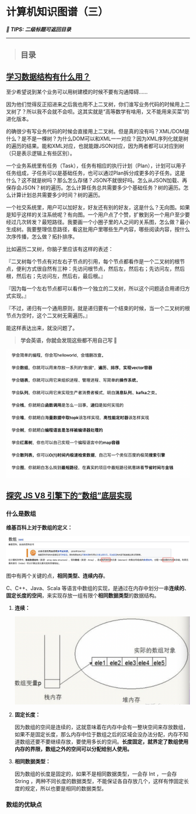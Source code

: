 # 计算机知识图谱（三）<!-- omit in toc -->

***👀 TIPS: 二级标题可返回目录***

---

> ## 目录

## [学习数据结构有什么用？](https://www.zhihu.com/question/29587605)

至少希望说到某个业务可以用树建模的时候不要有沟通障碍……

因为他们觉得反正招进来之后我也用不上二叉树，你们谁写业务代码的时候用上二叉树了？所以我不会就不会呗。这其实就是“高等数学有啥用，又不能用来买菜”的进化版本。

的确很少有写业务代码的时候会直接用上二叉树。但是真的没有吗？XML/DOM是什么？是不是一棵树？为什么DOM可以和XML一一对应？因为XML序列化就是树的遍历的结果。能和XML对应，也就能跟JSON对应，因为两者都可以对应到树（只是表示逻辑上有些区别）。

一个业务系统里有任务（Task），任务有相应的执行计划（Plan），计划可以用子任务组成，子任务可以是基础任务，也可以通过Plan拆分成更多的子任务。这是什么？这不就是树吗？那么怎么存储？JSON不就很好吗。怎么从JSON加载、再保存会JSON？树的遍历。怎么计算任务总共需要多少个基础任务？树的遍历。怎么计算计划总共需要多少时间？树的遍历。

一个社交系统里，用户可以加好友，好友还有别的好友，这是什么？无向图。如果是知乎这样的关注系统呢？有向图。一个用户点了个赞，扩散到另一个用户至少要经过几次转发？最短路径。我要画一个小圈子里的人之间的关系图，怎么做？最小生成树。我要整理信息路径，看这批用户里哪些生产内容，哪些阅读内容，按什么次序传播，怎么做？拓扑排序。

比如遍历二叉树，你脑子里应该有这样的表述：

『二叉树每个节点有对左右子节点的引用，每个节点都看作是一个二叉树的根节点，便利方式很自然有三种：先访问根节点，然后左，然后右；先访问左，然后根，然后右；先访问左，然后右，最后根。』

『因为每一个左右节点都可以看作一个独立的二叉树，所以这个问题适合用递归方式实现。』

『不过，递归有一个通用原则，就是递归要有一个结束的时候，当一个二叉树的根节点为空时，这个二叉树无需遍历。』

能这样表达出来，就没问题了。

> **学会英语，你就会发现这些都不用自己写 🤪**

![](https://raw.githubusercontent.com/chuenwei0129/my-picgo-repo/master/computer/SCR-20220418-gcj.png)

## [探究 JS V8 引擎下的“数组”底层实现](https://zhuanlan.zhihu.com/p/96959371)

### 什么是数组

**维基百科上对于数组的定义：**

![](https://raw.githubusercontent.com/chuenwei0129/my-picgo-repo/master/computer/v2-cd0fc3029ce769da5e76aeb00b28e836_1440w.png)

图中有两个关键的点，**相同类型、连续内存**。

C、C++、Java、Scala 等语言中数组的实现，是通过在内存中划分一串**连续的**、**固定长度的空间**，来实现存放一组有限个**相同数据类型**的数据结构。

1. **连续：**

    ![](https://raw.githubusercontent.com/chuenwei0129/my-picgo-repo/master/computer/SCR-20220514-hwa.png)

2. **固定长度：**

    因为数组的空间是连续的，这就意味着在内存中会有一整块空间来存放数组，如果不是固定长度，那么内存中位于数组之后的区域会没办法分配，内存不知道数组还要不要继续存放，要使用多长的空间。**长度固定，就界定了数组使用内存的界限，数组之外的空间可以分配给别人使用。**

3. **相同数据类型：**

    因为数组的长度是固定的，如果不是相同数据类型，一会存 Int ，一会存 String ，两种不同长度的数据类型，不能保证各自存放几个，这样有悖固定长度的规定，所以也要是相同的数据类型。

### 数组的优缺点

<!-- TODO -->

<!-- 优点

随机访问：可以通过下标随机访问数组中的任意位置上的数据
缺点

对数据的删除和插入不是很友好
查找： 根据下标随机访问的时间复杂度为 O(1)；

插入或删除： 时间复杂度为 O(n)；

### JavaScript 中的数组

- JS 数组可以存放数组、对象、函数、Number、Undefined、Null、String、Boolean 等等不同的数据类型。

- JS 数组可以**动态的改变容量，根据元素的数量来扩容、收缩**。

- JS 数组可以表现的像栈一样，为数组提供了 `push()` 和 `pop()` 方法。也可以表现的像队列一样，使用 `shift()` 和 `push()` 方法，可以像使用队列一样使用数组。

- JS 数组可以使用 `for-each` 遍历，可以排序，可以倒置。

- JS 提供了很多操作数组的方法，比如 `Array.concat()`、`Array.slice()`等。

### 从 V8 源码上看数组的实现

> **V8 数组的实现：** JSArray 是继承自 JSObject，也就是说，**数组是一个特殊的对象**。

V8 中对数组做了一层封装，使其有两种实现方式：快数组和慢数组，**快数组底层是连续内存**，通过索引直接定位，**慢数组底层是哈希表**，通过计算哈希值来定位。两种实现方式各有特点，有各自的使用情况，**也会相互转换**。

1. **快数组**

    快数组是一种线性的存储方式。**新创建的空数组，默认的存储方式是快数组**，快数组长度是可变的，**可以根据元素的增加和删除来动态调整存储空间大小**，内部是通过扩容和收缩机制实现。

2. **慢数组**

    慢数组是一种字典的内存形式。不用开辟大块连续的存储空间，节省了内存，但是由于需要维护这样一个 HashTable，其效率会比快数组低。散列表（Hash table，也叫哈希表），是根据键（Key）而直接访问在内存存储位置的数据结构。也就是说，它通过计算一个关于键值的函数，将所需查询的数据映射到表中一个位置来访问记录，这加快了查找速度。这个映射函数称做散列函数，存放记录的数组称做散列表。

3. **快数组、慢数组的区别**

    - **存储方式方面**：快数组内存中是连续的，慢数组在内存中是零散分配的。
    - **内存使用方面**：由于快数组内存是连续的，可能需要开辟一大块供其使用，其中还可能有很多空洞，是比较费内存的。慢数组不会有空洞的情况，且都是零散的内存，比较节省内存空间。
    - **遍历效率方面**：快数组由于是空间连续的，遍历速度很快，而慢数组每次都要寻找 key 的位置，遍历效率会差一些。

**总结：**

- 快数组就是以空间换时间的方式，申请了大块连续内存，提高效率。
- 慢数组以时间换空间，不必申请连续的空间，节省了内存，但需要付出效率变差的代价。
- 每个数组的存储结构不会是一成不变的，会有具体情况下的快慢数组转换

### ArrayBuffer

JS 在 ES6 也推出了可以按照需要分配连续内存的数组，这就是 ArrayBuffer。

ArrayBuffer 会从内存中申请设定的二进制大小的空间，但是并不能直接操作它，需要通过 ArrayBuffer 构建一个视图，通过视图来操作这个内存。

```js
let buffer = new ArrayBuffer(1024)
```

这行代码就申请了 1kb 的内存区域。但是并不能对 ArrayBuffer 直接操作，需要将它赋给一个视图来操作内存。

```js
let intArray = new Int32Array(buffer)
```

这行代码创建了有符号的 32 位的整数数组，每个数占 4 字节，长度也就是 **1024 / 4 = 256** 个。

## [用链表的目的是什么？省空间还是省时间？](https://www.zhihu.com/question/31082722/answer/1928249851)

几乎所有的编程语言都有直接或者间接的应用这种数据结构.

哈希表通常是基于数组进行实现的，但是相对于数组，它也很多的优势：

口它可以提供非常快速的插入-删除-查找操作

口无论多少数据,插入和州除值需要接近常量的时间：即O(1的时间级.实际上，只需要几个机器指令即可完成口哈希表的速度比树还要快，基本可以瞬间查找到想要的元素哈希表相对于树来说编码要容易很多.

相对于数组，链表有一些优点：

内存空间不是必须连续的．可以充分利用计算机的内存．实现灵活的内存动态管理.

链表不必在创建时就确定大小，并且大小可以无限的延伸下去。

链表在插入和删除数据时，时间复杂度可以达到O(1）.相对数组效率高很多.

数组：

优点：

数组的主要优点是根据下标值访问效率会很高， 但是如果我们希望根据元素来查找对应的位置呢？

比较好的方式是先对数组进行排序，再进行二分查找.

缺点：

需要先对数组进行排序，生成有序数组，才能提高查找效率， 另外数组在插入和删除数据时，需要有大量的位移操作(插入到首位或者中间位置的时候)，效率很低

链表：

优点：

口链表的插入和删除操缺点：

口查找效率很低，需要从表中的每个数据项，直口而且即使插入和删除

如果要插入和删除中需要重头先找到对应

哈希表：

优点：

口我们学过哈希表后，已经发现了哈希表的插入/查询 /删除效率都是非常高的口但是哈希表也有很多缺点.

缺点：

口空间利用率不高，底层使用的是数组，并且某些单元是没有被利用的.

口哈希表中的元素是无序的，不能按照固定的顺序来遍历哈希表中的元素.

口不能快速的找出哈希表中的最大值或者最小值这些

特硃的值

树结构：

口我们不能说树结构比其他结构都要好，因为每种数据结构都有自己特定的应用场景.

口但是树确实也综合了上面的数据结构的优点(当然优点不足于盖过其他数据结构，比如效率一般情况下没有哈希表高）

并且也弥补了上面数据结构的缺点.

而且为了模拟某些场景，我们使用树结构会更加方便， 因为数结构的非线性的，可以表示一对多的关系比如文件的目录结构. -->
